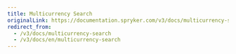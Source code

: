 ```yaml
---
title: Multicurrency Search
originalLink: https://documentation.spryker.com/v3/docs/multicurrency-search
redirect_from:
  - /v3/docs/multicurrency-search
  - /v3/docs/en/multicurrency-search
---
```



